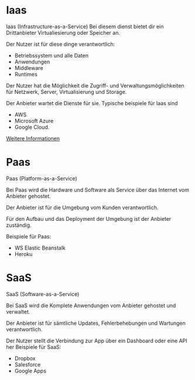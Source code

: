 # Iaas

Iaas (Infrastructure-as-a-Service)
Bei diesem dienst bietet dir ein Drittanbieter Virtualiesierung oder Speicher an.

Der Nutzer ist für diese dinge verantwortlich:
- Betriebssystem und alle Daten
- Anwendungen
- Middleware
- Runtimes

Der Nutzer hat die Möglichkeit die Zugriff- und Verwaltungsmöglichkeiten für Netzwerk, Server, Virtualisierung und Storage.

Der Anbieter wartet die Dienste für sie.
Typische beispiele für Iaas sind
- AWS
- Microsoft Azure 
- Google Cloud.

[Weitere Informationen](https://www.redhat.com/de/topics/cloud-computing/iaas-vs-paas-vs-saas#iaas)
# Paas

Paas (Platform-as-a-Service)

Bei Paas wird die Hardware und Software als Service über das Internet vom Anbieter gehostet.

Der Anbieter ist für die Umgebung vom Kunden verantwortlich.

Für den Aufbau und das Deployment der Umgebung ist der Anbieter zuständig. 

Beispiele für Paas:
- WS Elastic Beanstalk
- Heroku

# SaaS

SaaS (Software-as-a-Service)

Bei SaaS wird die Komplete Anwendungen vom Anbieter gehostet und verwaltet.

Der Anbieter ist für sämtliche Updates, Fehlerbehebungen und Wartungen verantwortlich.

Der Nutzer stellt die Verbindung zur App über ein Dashboard oder eine API her
Beispiele für SaaS:
- Dropbox
- Salesforce 
- Google Apps